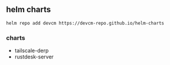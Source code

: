 ## helm charts

```shell
helm repo add devcm https://devcm-repo.github.io/helm-charts
```

### charts
- tailscale-derp
- rustdesk-server
